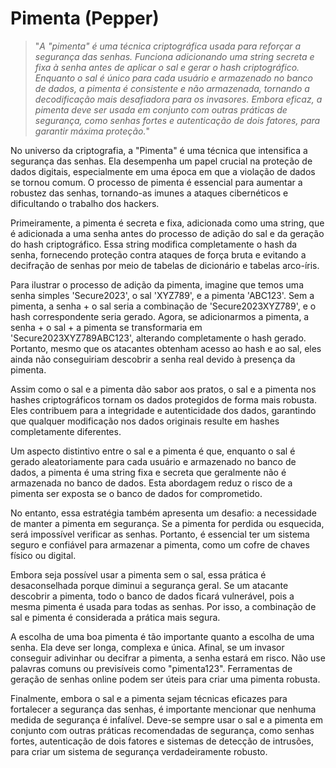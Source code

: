 # Pimenta (Pepper)

>"*A "pimenta" é uma técnica criptográfica usada para reforçar a segurança das senhas. Funciona adicionando uma string secreta e fixa à senha antes de aplicar o sal e gerar o hash criptográfico. Enquanto o sal é único para cada usuário e armazenado no banco de dados, a pimenta é consistente e não armazenada, tornando a decodificação mais desafiadora para os invasores. Embora eficaz, a pimenta deve ser usada em conjunto com outras práticas de segurança, como senhas fortes e autenticação de dois fatores, para garantir máxima proteção.*"

No universo da criptografia, a "Pimenta" é uma técnica que intensifica a segurança das senhas. Ela desempenha um papel crucial na proteção de dados digitais, especialmente em uma época em que a violação de dados se tornou comum. O processo de pimenta é essencial para aumentar a robustez das senhas, tornando-as imunes a ataques cibernéticos e dificultando o trabalho dos hackers. 

Primeiramente, a pimenta é secreta e fixa, adicionada como uma string, que é adicionada a uma senha antes do processo de adição do sal e da geração do hash criptográfico. Essa string modifica completamente o hash da senha, fornecendo proteção contra ataques de força bruta e evitando a decifração de senhas por meio de tabelas de dicionário e tabelas arco-íris.

Para ilustrar o processo de adição da pimenta, imagine que temos uma senha simples 'Secure2023', o sal 'XYZ789', e a pimenta 'ABC123'. Sem a pimenta, a senha + o sal seria a combinação de 'Secure2023XYZ789', e o hash correspondente seria gerado. Agora, se adicionarmos a pimenta, a senha + o sal + a pimenta se transformaria em 'Secure2023XYZ789ABC123', alterando completamente o hash gerado. Portanto, mesmo que os atacantes obtenham acesso ao hash e ao sal, eles ainda não conseguiriam descobrir a senha real devido à presença da pimenta.

Assim como o sal e a pimenta dão sabor aos pratos, o sal e a pimenta nos hashes criptográficos tornam os dados protegidos de forma mais robusta. Eles contribuem para a integridade e autenticidade dos dados, garantindo que qualquer modificação nos dados originais resulte em hashes completamente diferentes.

Um aspecto distintivo entre o sal e a pimenta é que, enquanto o sal é gerado aleatoriamente para cada usuário e armazenado no banco de dados, a pimenta é uma string fixa e secreta que geralmente não é armazenada no banco de dados. Esta abordagem reduz o risco de a pimenta ser exposta se o banco de dados for comprometido.

No entanto, essa estratégia também apresenta um desafio: a necessidade de manter a pimenta em segurança. Se a pimenta for perdida ou esquecida, será impossível verificar as senhas. Portanto, é essencial ter um sistema seguro e confiável para armazenar a pimenta, como um cofre de chaves físico ou digital.

Embora seja possível usar a pimenta sem o sal, essa prática é desaconselhada porque diminui a segurança geral. Se um atacante descobrir a pimenta, todo o banco de dados ficará vulnerável, pois a mesma pimenta é usada para todas as senhas. Por isso, a combinação de sal e pimenta é considerada a prática mais segura.

A escolha de uma boa pimenta é tão importante quanto a escolha de uma senha. Ela deve ser longa, complexa e única. Afinal, se um invasor conseguir adivinhar ou decifrar a pimenta, a senha estará em risco. Não use palavras comuns ou previsíveis como "pimenta123". Ferramentas de geração de senhas online podem ser úteis para criar uma pimenta robusta.

Finalmente, embora o sal e a pimenta sejam técnicas eficazes para fortalecer a segurança das senhas, é importante mencionar que nenhuma medida de segurança é infalível. Deve-se sempre usar o sal e a pimenta em conjunto com outras práticas recomendadas de segurança, como senhas fortes, autenticação de dois fatores e sistemas de detecção de intrusões, para criar um sistema de segurança verdadeiramente robusto.